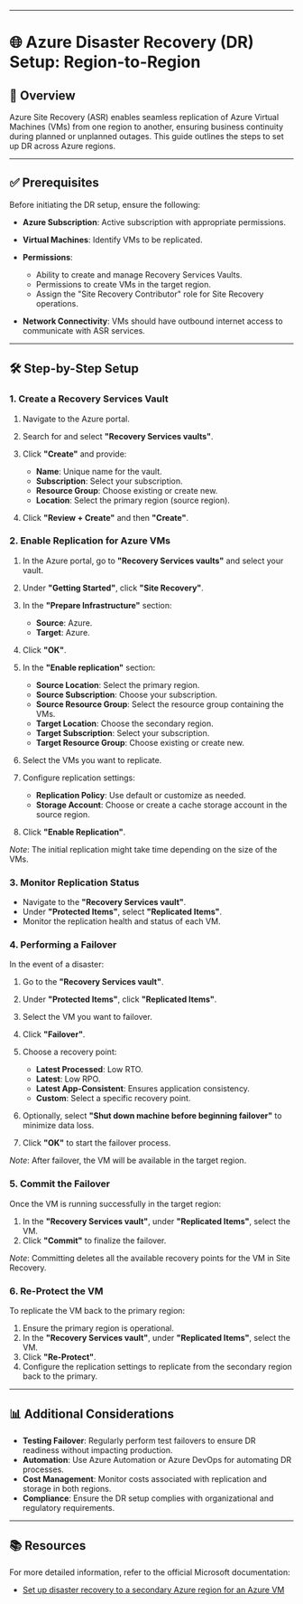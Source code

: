 
---

# 🌐 **Azure Disaster Recovery (DR) Setup: Region-to-Region**

## 📌 **Overview**

Azure Site Recovery (ASR) enables seamless replication of Azure Virtual Machines (VMs) from one region to another, ensuring business continuity during planned or unplanned outages. This guide outlines the steps to set up DR across Azure regions.

---

## ✅ **Prerequisites**

Before initiating the DR setup, ensure the following:

* **Azure Subscription**: Active subscription with appropriate permissions.
* **Virtual Machines**: Identify VMs to be replicated.
* **Permissions**:

  * Ability to create and manage Recovery Services Vaults.
  * Permissions to create VMs in the target region.
  * Assign the "Site Recovery Contributor" role for Site Recovery operations.
* **Network Connectivity**: VMs should have outbound internet access to communicate with ASR services.

---

## 🛠️ **Step-by-Step Setup**

### 1. **Create a Recovery Services Vault**

1. Navigate to the Azure portal.
2. Search for and select **"Recovery Services vaults"**.
3. Click **"Create"** and provide:

   * **Name**: Unique name for the vault.
   * **Subscription**: Select your subscription.
   * **Resource Group**: Choose existing or create new.
   * **Location**: Select the primary region (source region).
4. Click **"Review + Create"** and then **"Create"**.

### 2. **Enable Replication for Azure VMs**

1. In the Azure portal, go to **"Recovery Services vaults"** and select your vault.
2. Under **"Getting Started"**, click **"Site Recovery"**.
3. In the **"Prepare Infrastructure"** section:

   * **Source**: Azure.
   * **Target**: Azure.
4. Click **"OK"**.
5. In the **"Enable replication"** section:

   * **Source Location**: Select the primary region.
   * **Source Subscription**: Choose your subscription.
   * **Source Resource Group**: Select the resource group containing the VMs.
   * **Target Location**: Choose the secondary region.
   * **Target Subscription**: Select your subscription.
   * **Target Resource Group**: Choose existing or create new.
6. Select the VMs you want to replicate.
7. Configure replication settings:

   * **Replication Policy**: Use default or customize as needed.
   * **Storage Account**: Choose or create a cache storage account in the source region.
8. Click **"Enable Replication"**.

*Note*: The initial replication might take time depending on the size of the VMs.

### 3. **Monitor Replication Status**

* Navigate to the **"Recovery Services vault"**.
* Under **"Protected Items"**, select **"Replicated Items"**.
* Monitor the replication health and status of each VM.

### 4. **Performing a Failover**

In the event of a disaster:

1. Go to the **"Recovery Services vault"**.
2. Under **"Protected Items"**, click **"Replicated Items"**.
3. Select the VM you want to failover.
4. Click **"Failover"**.
5. Choose a recovery point:

   * **Latest Processed**: Low RTO.
   * **Latest**: Low RPO.
   * **Latest App-Consistent**: Ensures application consistency.
   * **Custom**: Select a specific recovery point.
6. Optionally, select **"Shut down machine before beginning failover"** to minimize data loss.
7. Click **"OK"** to start the failover process.

*Note*: After failover, the VM will be available in the target region.

### 5. **Commit the Failover**

Once the VM is running successfully in the target region:

1. In the **"Recovery Services vault"**, under **"Replicated Items"**, select the VM.
2. Click **"Commit"** to finalize the failover.

*Note*: Committing deletes all the available recovery points for the VM in Site Recovery.

### 6. **Re-Protect the VM**

To replicate the VM back to the primary region:

1. Ensure the primary region is operational.
2. In the **"Recovery Services vault"**, under **"Replicated Items"**, select the VM.
3. Click **"Re-Protect"**.
4. Configure the replication settings to replicate from the secondary region back to the primary.

---

## 📊 **Additional Considerations**

* **Testing Failover**: Regularly perform test failovers to ensure DR readiness without impacting production.
* **Automation**: Use Azure Automation or Azure DevOps for automating DR processes.
* **Cost Management**: Monitor costs associated with replication and storage in both regions.
* **Compliance**: Ensure the DR setup complies with organizational and regulatory requirements.

---

## 📚 **Resources**

For more detailed information, refer to the official Microsoft documentation:

* [Set up disaster recovery to a secondary Azure region for an Azure VM](https://learn.microsoft.com/en-us/azure/site-recovery/azure-to-azure-quickstart)

